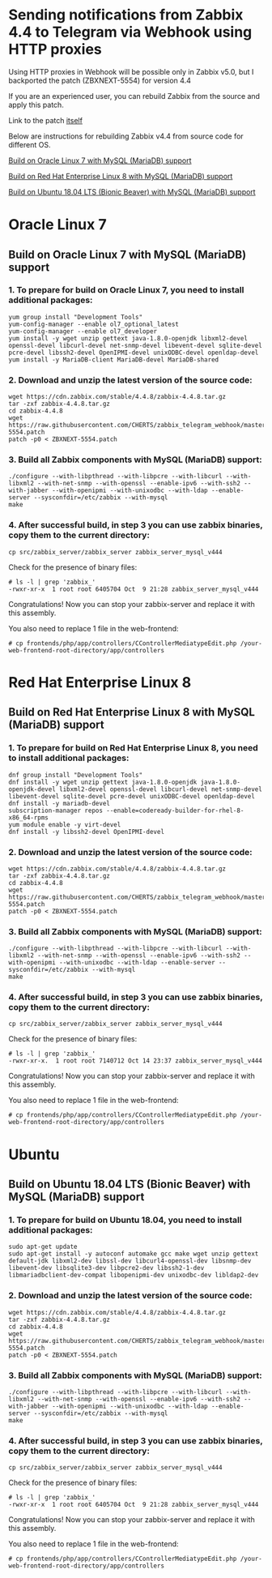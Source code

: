 # Sending notifications from Zabbix 4.4 to Telegram via Webhook using HTTP proxies

Using HTTP proxies in Webhook will be possible only in Zabbix v5.0, but I backported the patch (ZBXNEXT-5554) for version 4.4

If you are an experienced user, you can rebuild Zabbix from the source and apply this patch.

Link to the patch [itself](https://github.com/CHERTS/zabbix_telegram_webhook/tree/master/patch)

Below are instructions for rebuilding Zabbix v4.4 from source code for different OS.

[Build on Oracle Linux 7 with MySQL (MariaDB) support](#oracle-linux-7)

[Build on Red Hat Enterprise Linux 8 with MySQL (MariaDB) support](#red-hat-enterprise-linux-8)

[Build on Ubuntu 18.04 LTS (Bionic Beaver) with MySQL (MariaDB) support](#ubuntu)

# Oracle Linux 7
## Build on Oracle Linux 7 with MySQL (MariaDB) support

### 1. To prepare for build on Oracle Linux 7, you need to install additional packages:

~~~~
yum group install "Development Tools"
yum-config-manager --enable ol7_optional_latest
yum-config-manager --enable ol7_developer
yum install -y wget unzip gettext java-1.8.0-openjdk libxml2-devel openssl-devel libcurl-devel net-snmp-devel libevent-devel sqlite-devel pcre-devel libssh2-devel OpenIPMI-devel unixODBC-devel openldap-devel
yum install -y MariaDB-client MariaDB-devel MariaDB-shared
~~~~

### 2. Download and unzip the latest version of the source code:

~~~~
wget https://cdn.zabbix.com/stable/4.4.8/zabbix-4.4.8.tar.gz
tar -zxf zabbix-4.4.8.tar.gz
cd zabbix-4.4.8
wget https://raw.githubusercontent.com/CHERTS/zabbix_telegram_webhook/master/patch/ZBXNEXT-5554.patch
patch -p0 < ZBXNEXT-5554.patch
~~~~

### 3. Build all Zabbix components with MySQL (MariaDB) support:

~~~~
./configure --with-libpthread --with-libpcre --with-libcurl --with-libxml2 --with-net-snmp --with-openssl --enable-ipv6 --with-ssh2 --with-jabber --with-openipmi --with-unixodbc --with-ldap --enable-server --sysconfdir=/etc/zabbix --with-mysql
make
~~~~

### 4. After successful build, in step 3 you can use zabbix binaries, copy them to the current directory:

~~~~
cp src/zabbix_server/zabbix_server zabbix_server_mysql_v444
~~~~

Check for the presence of binary files:

~~~~
# ls -l | grep 'zabbix_'
-rwxr-xr-x  1 root root 6405704 Oct  9 21:28 zabbix_server_mysql_v444
~~~~

Congratulations! Now you can stop your zabbix-server and replace it with this assembly.

You also need to replace 1 file in the web-frontend:
~~~~
# cp frontends/php/app/controllers/CControllerMediatypeEdit.php /your-web-frontend-root-directory/app/controllers
~~~~

# Red Hat Enterprise Linux 8
## Build on Red Hat Enterprise Linux 8 with MySQL (MariaDB) support

### 1. To prepare for build on Red Hat Enterprise Linux 8, you need to install additional packages:

~~~~
dnf group install "Development Tools"
dnf install -y wget unzip gettext java-1.8.0-openjdk java-1.8.0-openjdk-devel libxml2-devel openssl-devel libcurl-devel net-snmp-devel libevent-devel sqlite-devel pcre-devel unixODBC-devel openldap-devel
dnf install -y mariadb-devel
subscription-manager repos --enable=codeready-builder-for-rhel-8-x86_64-rpms 
yum module enable -y virt-devel 
dnf install -y libssh2-devel OpenIPMI-devel
~~~~

### 2. Download and unzip the latest version of the source code:

~~~~
wget https://cdn.zabbix.com/stable/4.4.8/zabbix-4.4.8.tar.gz
tar -zxf zabbix-4.4.8.tar.gz
cd zabbix-4.4.8
wget https://raw.githubusercontent.com/CHERTS/zabbix_telegram_webhook/master/patch/ZBXNEXT-5554.patch
patch -p0 < ZBXNEXT-5554.patch
~~~~

### 3. Build all Zabbix components with MySQL (MariaDB) support:

~~~~
./configure --with-libpthread --with-libpcre --with-libcurl --with-libxml2 --with-net-snmp --with-openssl --enable-ipv6 --with-ssh2 --with-openipmi --with-unixodbc --with-ldap --enable-server --sysconfdir=/etc/zabbix --with-mysql
make
~~~~

### 4. After successful build, in step 3 you can use zabbix binaries, copy them to the current directory:

~~~~
cp src/zabbix_server/zabbix_server zabbix_server_mysql_v444
~~~~

Check for the presence of binary files:

~~~~
# ls -l | grep 'zabbix_'
-rwxr-xr-x.  1 root root 7140712 Oct 14 23:37 zabbix_server_mysql_v444
~~~~

Congratulations! Now you can stop your zabbix-server and replace it with this assembly.

You also need to replace 1 file in the web-frontend:
~~~~
# cp frontends/php/app/controllers/CControllerMediatypeEdit.php /your-web-frontend-root-directory/app/controllers
~~~~

# Ubuntu
## Build on Ubuntu 18.04 LTS (Bionic Beaver) with MySQL (MariaDB) support

### 1. To prepare for build on Ubuntu 18.04, you need to install additional packages:

~~~~
sudo apt-get update
sudo apt-get install -y autoconf automake gcc make wget unzip gettext default-jdk libxml2-dev libssl-dev libcurl4-openssl-dev libsnmp-dev libevent-dev libsqlite3-dev libpcre2-dev libssh2-1-dev libmariadbclient-dev-compat libopenipmi-dev unixodbc-dev libldap2-dev
~~~~

### 2. Download and unzip the latest version of the source code:

~~~~
wget https://cdn.zabbix.com/stable/4.4.8/zabbix-4.4.8.tar.gz
tar -zxf zabbix-4.4.8.tar.gz
cd zabbix-4.4.8
wget https://raw.githubusercontent.com/CHERTS/zabbix_telegram_webhook/master/patch/ZBXNEXT-5554.patch
patch -p0 < ZBXNEXT-5554.patch
~~~~

### 3. Build all Zabbix components with MySQL (MariaDB) support:

~~~~
./configure --with-libpthread --with-libpcre --with-libcurl --with-libxml2 --with-net-snmp --with-openssl --enable-ipv6 --with-ssh2 --with-jabber --with-openipmi --with-unixodbc --with-ldap --enable-server --sysconfdir=/etc/zabbix --with-mysql
make
~~~~

### 4. After successful build, in step 3 you can use zabbix binaries, copy them to the current directory:

~~~~
cp src/zabbix_server/zabbix_server zabbix_server_mysql_v444
~~~~

Check for the presence of binary files:

~~~~
# ls -l | grep 'zabbix_'
-rwxr-xr-x  1 root root 6405704 Oct  9 21:28 zabbix_server_mysql_v444
~~~~

Congratulations! Now you can stop your zabbix-server and replace it with this assembly.

You also need to replace 1 file in the web-frontend:
~~~~
# cp frontends/php/app/controllers/CControllerMediatypeEdit.php /your-web-frontend-root-directory/app/controllers
~~~~
